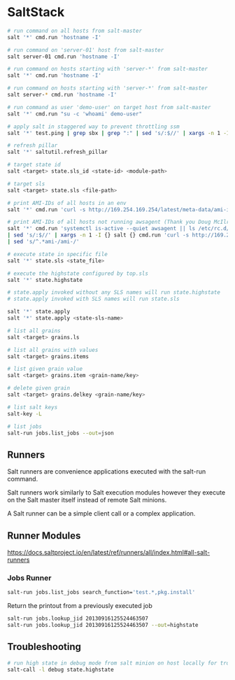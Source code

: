 # SaltStack

```bash
# run command on all hosts from salt-master
salt '*' cmd.run 'hostname -I'

# run command on 'server-01' host from salt-master
salt server-01 cmd.run 'hostname -I'

# run command on hosts starting with 'server-*' from salt-master
salt '*' cmd.run 'hostname -I'

# run command on hosts starting with 'server-*' from salt-master
salt server-* cmd.run 'hostname -I'

# run command as user 'demo-user' on target host from salt-master
salt '*' cmd.run "su -c 'whoami' demo-user"

# apply salt in staggered way to prevent throttling ssm
salt '*' test.ping | grep sbx | grep ":" | sed 's/:$//' | xargs -n 1 -I {} salt {} state.apply

# refresh pillar
salt '*' saltutil.refresh_pillar

# target state id
salt <target> state.sls_id <state-id> <module-path>

# target sls
salt <target> state.sls <file-path>

# print AMI-IDs of all hosts in an env
salt '*' cmd.run 'curl -s http://169.254.169.254/latest/meta-data/ami-id' | grep -v "^qas-.*:$" | sed 's/^.*ami-/ami-/' | sort -u

# print AMI-IDs of all hosts not running awsagent (Thank you Doug McIlroy!)
salt '*' cmd.run 'systemctl is-active --quiet awsagent || ls /etc/rc.d/init.d/awsagent' | grep -B 1 "No such file" | grep "qas-" \
| sed 's/:$//' | xargs -n 1 -I {} salt {} cmd.run 'curl -s http://169.254.169.254/latest/meta-data/ami-id' | grep -v "^qas-.*:$" \
| sed 's/^.*ami-/ami-/'

# execute state in specific file
salt '*' state.sls <state_file>

# execute the highstate configured by top.sls
salt '*' state.highstate

# state.apply invoked without any SLS names will run state.highstate
# state.apply invoked with SLS names will run state.sls

salt '*' state.apply
salt '*' state.apply <state-sls-name>

# list all grains
salt <target> grains.ls

# list all grains with values
salt <target> grains.items

# list given grain value
salt <target> grains.item <grain-name/key>

# delete given grain
salt <target> grains.delkey <grain-name/key>

# list salt keys
salt-key -L

# list jobs
salt-run jobs.list_jobs --out=json

```

## Runners

Salt runners are convenience applications executed with the salt-run command.

Salt runners work similarly to Salt execution modules however they execute on the Salt master itself instead of remote Salt minions.

A Salt runner can be a simple client call or a complex application.

## Runner Modules

<https://docs.saltproject.io/en/latest/ref/runners/all/index.html#all-salt-runners>

### Jobs Runner

```bash
salt-run jobs.list_jobs search_function='test.*,pkg.install'
```

Return the printout from a previously executed job

```bash
salt-run jobs.lookup_jid 20130916125524463507
salt-run jobs.lookup_jid 20130916125524463507 --out=highstate
```

## Troubleshooting

```bash
# run high state in debug mode from salt minion on host locally for troubleshooting
salt-call -l debug state.highstate

```
